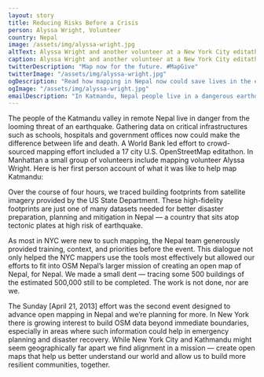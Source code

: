 ```yaml
---
layout: story
title: Reducing Risks Before a Crisis
person: Alyssa Wright, Volunteer 
country: Nepal
image: /assets/img/alyssa-wright.jpg
altText: Alyssa Wright and another volunteer at a New York City editathon to map Kathmandu Valley, Nepal, April 21, 2013.  Photo by The OpenStreetMap (OSM) Community of Nepal.
caption: Alyssa Wright and another volunteer at a New York City editathon to map Kathmandu Valley, Nepal, April 21, 2013.  Photo by The OpenStreetMap (OSM) Community of Nepal.
twitterDescription: "Map now for the future. #MapGive"
twitterImage: "/assets/img/alyssa-wright.jpg"
ogDescription: "Read how mapping in Nepal now could save lives in the event of a future earthquake."
ogImage: "/assets/img/alyssa-wright.jpg"
emailDescription: "In Katmandu, Nepal people live in a dangerous earthquake zone. Gathering data on critical infrastructures such as schools, hospitals and government offices now could make the difference between life and death."
---
```


The people of the Katmandu valley in remote Nepal live in danger from the looming threat of an earthquake. Gathering data on critical infrastructures such as schools, hospitals and government offices now could make the difference between life and death. A World Bank led effort to crowd-sourced mapping effort included a 17 city U.S. OpenStreetMap editathon. In Manhattan a small group of volunteers include mapping volunteer Alyssa Wright. Here is her first person account of what it was like to help map Katmandu:

Over the course of four hours, we traced building footprints from satellite imagery provided by the US State Department. These high-fidelity footprints are just one of many datasets needed for better disaster preparation, planning and mitigation in Nepal — a country that sits atop tectonic plates at high risk of earthquake.

As most in NYC were new to such mapping, the Nepal team generously provided training, context, and priorities before the event. This dialogue not only helped the NYC mappers use the tools most effectively but allowed our efforts to fit into OSM Nepal’s larger mission of creating an open map of Nepal, for Nepal. We made a small dent — tracing some 500 buildings of the estimated 500,000 still to be completed. The work is not done, nor are we.

The Sunday [April 21, 2013] effort was the second event designed to advance open mapping in Nepal and we’re planning for more. In New York there is growing interest to build OSM data beyond immediate boundaries, especially in areas where such information could help in emergency planning and disaster recovery. While New York City and Kathmandu might seem geographically far apart we find alignment in a mission — create open maps that help us better understand our world and allow us to build more resilient communities, together.

